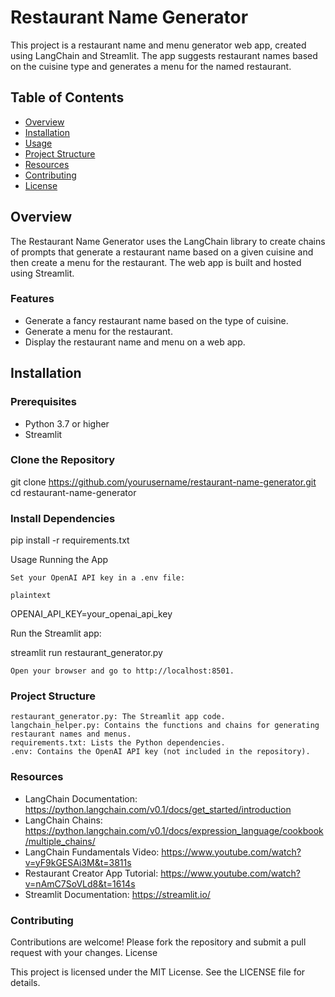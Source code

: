 # Restaurant Name Generator

This project is a restaurant name and menu generator web app, created using LangChain and Streamlit. The app suggests restaurant names based on the cuisine type and generates a menu for the named restaurant.

## Table of Contents

- [Overview](#overview)
- [Installation](#installation)
- [Usage](#usage)
- [Project Structure](#project-structure)
- [Resources](#resources)
- [Contributing](#contributing)
- [License](#license)

## Overview

The Restaurant Name Generator uses the LangChain library to create chains of prompts that generate a restaurant name based on a given cuisine and then create a menu for the restaurant. The web app is built and hosted using Streamlit.

### Features

- Generate a fancy restaurant name based on the type of cuisine.
- Generate a menu for the restaurant.
- Display the restaurant name and menu on a web app.

## Installation

### Prerequisites

- Python 3.7 or higher
- Streamlit

### Clone the Repository

git clone https://github.com/yourusername/restaurant-name-generator.git
cd restaurant-name-generator

### Install Dependencies

pip install -r requirements.txt

Usage
Running the App

    Set your OpenAI API key in a .env file:

    plaintext

OPENAI_API_KEY=your_openai_api_key

Run the Streamlit app:

streamlit run restaurant_generator.py

    Open your browser and go to http://localhost:8501.

### Project Structure

    restaurant_generator.py: The Streamlit app code.
    langchain_helper.py: Contains the functions and chains for generating restaurant names and menus.
    requirements.txt: Lists the Python dependencies.
    .env: Contains the OpenAI API key (not included in the repository).

### Resources

- LangChain Documentation: https://python.langchain.com/v0.1/docs/get_started/introduction
- LangChain Chains: https://python.langchain.com/v0.1/docs/expression_language/cookbook/multiple_chains/
- LangChain Fundamentals Video: https://www.youtube.com/watch?v=yF9kGESAi3M&t=3811s
- Restaurant Creator App Tutorial: https://www.youtube.com/watch?v=nAmC7SoVLd8&t=1614s
- Streamlit Documentation: https://streamlit.io/

### Contributing

Contributions are welcome! Please fork the repository and submit a pull request with your changes.
License

This project is licensed under the MIT License. See the LICENSE file for details.

```

```
